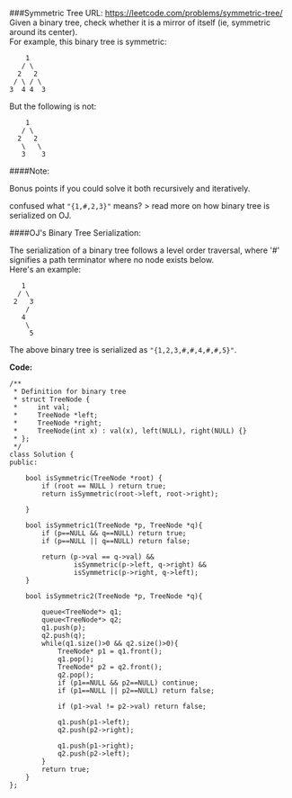 ###Symmetric Tree
URL: https://leetcode.com/problems/symmetric-tree/</br>
Given a binary tree, check whether it is a mirror of itself (ie, symmetric around its center).</br>
For example, this binary tree is symmetric:

	    1
	   / \
	  2   2
	 / \ / \
	3  4 4  3

But the following is not:

	    1
	   / \
	  2   2
	   \   \
	   3    3

####Note:

Bonus points if you could solve it both recursively and iteratively.

confused what `"{1,#,2,3}"` means? > read more on how binary tree is serialized on OJ.

####OJ's Binary Tree Serialization:

The serialization of a binary tree follows a level order traversal, where '#' signifies a path terminator where no node exists below.</br>
Here's an example:

	   1
	  / \
	 2   3
	    /
	   4
	    \
	     5

The above binary tree is serialized as `"{1,2,3,#,#,4,#,#,5}"`.

__Code:__

	/**
	 * Definition for binary tree
	 * struct TreeNode {
	 *     int val;
	 *     TreeNode *left;
	 *     TreeNode *right;
	 *     TreeNode(int x) : val(x), left(NULL), right(NULL) {}
	 * };
	 */
	class Solution {
	public:

	    bool isSymmetric(TreeNode *root) {
	        if (root == NULL ) return true;
	        return isSymmetric(root->left, root->right);
	        
	    }
	    
	    bool isSymmetric1(TreeNode *p, TreeNode *q){
	        if (p==NULL && q==NULL) return true;
	        if (p==NULL || q==NULL) return false;
	        
	        return (p->val == q->val) &&
	                isSymmetric(p->left, q->right) &&
	                isSymmetric(p->right, q->left);
	    }
	    
	    bool isSymmetric2(TreeNode *p, TreeNode *q){

	        queue<TreeNode*> q1;
	        queue<TreeNode*> q2;
	        q1.push(p);
	        q2.push(q);
	        while(q1.size()>0 && q2.size()>0){
	            TreeNode* p1 = q1.front();
	            q1.pop();
	            TreeNode* p2 = q2.front();
	            q2.pop();
	            if (p1==NULL && p2==NULL) continue;
	            if (p1==NULL || p2==NULL) return false;
	            
	            if (p1->val != p2->val) return false;
	            
	            q1.push(p1->left);
	            q2.push(p2->right);

	            q1.push(p1->right);
	            q2.push(p2->left);
	        }
	        return true;
	    } 
	};